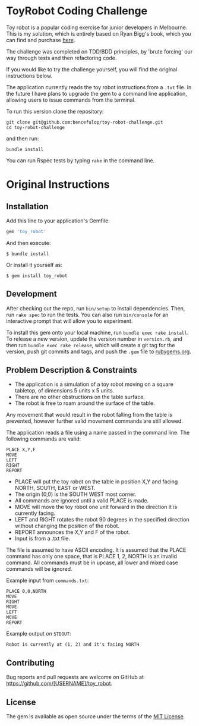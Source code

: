 # ToyRobot Coding Challenge

Toy robot is a popular coding exercise for junior developers in Melbourne. This is my solution, which is entirely based on Ryan Bigg's book, which you can find and purchase [here](https://leanpub.com/toyrobot/).

The challenge was completed on TDD/BDD principles, by 'brute forcing' our way through tests and then refactoring code.

If you would like to try the challenge yourself, you will find the original instructions below.

The application currently reads the toy robot instructions from a `.txt` file. In the future I have plans to upgrade the gem to a command line application, allowing users to issue commands from the terminal.

To run this version clone the repository:

```
git clone git@github.com:bencefulop/toy-robot-challenge.git
cd toy-robot-challenge
```

and then run:

```
bundle install
```

You can run Rspec tests by typing `rake` in the command line.

# Original Instructions

## Installation

Add this line to your application's Gemfile:

```ruby
gem 'toy_robot'
```

And then execute:

    $ bundle install

Or install it yourself as:

    $ gem install toy_robot

## Development

After checking out the repo, run `bin/setup` to install dependencies. Then, run `rake spec` to run the tests. You can also run `bin/console` for an interactive prompt that will allow you to experiment.

To install this gem onto your local machine, run `bundle exec rake install`. To release a new version, update the version number in `version.rb`, and then run `bundle exec rake release`, which will create a git tag for the version, push git commits and tags, and push the `.gem` file to [rubygems.org](https://rubygems.org).

## Problem Description & Constraints

- The application is a simulation of a toy robot moving on a square tabletop, of dimensions 5 units x 5 units.
- There are no other obstructions on the table surface.
- The robot is free to roam around the surface of the table.

Any movement that would result in the robot falling from the table is prevented, however further valid movement commands are still allowed.

The application reads a file using a name passed in the command line. The following commands are valid:

```
PLACE X,Y,F
MOVE
LEFT
RIGHT
REPORT
```

- PLACE will put the toy robot on the table in position X,Y and facing NORTH, SOUTH, EAST or WEST.
- The origin (0,0) is the SOUTH WEST most corner.
- All commands are ignored until a valid PLACE is made.
- MOVE will move the toy robot one unit forward in the direction it is currently facing.
- LEFT and RIGHT rotates the robot 90 degrees in the specified direction without changing the position of the robot.
- REPORT announces the X,Y and F of the robot.
- Input is from a .txt file.

The file is assumed to have ASCII encoding. It is assumed that the PLACE command has only one space, that is PLACE 1, 2, NORTH is an invalid command. All commands must be in upcase, all lower and mixed case commands will be ignored.

Example input from `commands.txt`:

```
PLACE 0,0,NORTH
MOVE
RIGHT
MOVE
LEFT
MOVE
REPORT
```

Example output on `STDOUT`:

```
Robot is currently at (1, 2) and it's facing NORTH
```

## Contributing

Bug reports and pull requests are welcome on GitHub at https://github.com/[USERNAME]/toy_robot.

## License

The gem is available as open source under the terms of the [MIT License](https://opensource.org/licenses/MIT).
